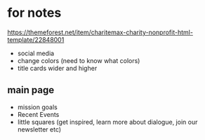 # for notes
https://themeforest.net/item/charitemax-charity-nonprofit-html-template/22848001

- social media
- change colors (need to know what colors)
- title cards wider and higher

## main page
- mission goals
- Recent Events
- little squares (get inspired, learn more about dialogue, join our newsletter etc)